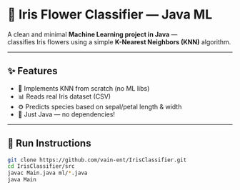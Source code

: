 # 🌸 Iris Flower Classifier — Java ML

A clean and minimal **Machine Learning project in Java** —  
classifies Iris flowers using a simple **K-Nearest Neighbors (KNN)** algorithm.

---

## ✨ Features
- 🧠 Implements KNN from scratch (no ML libs)
- 📊 Reads real Iris dataset (CSV)
- ⚙️ Predicts species based on sepal/petal length & width
- 💾 Just Java — no dependencies!

---

## 🚀 Run Instructions
```bash
git clone https://github.com/vain-ent/IrisClassifier.git
cd IrisClassifier/src
javac Main.java ml/*.java
java Main
